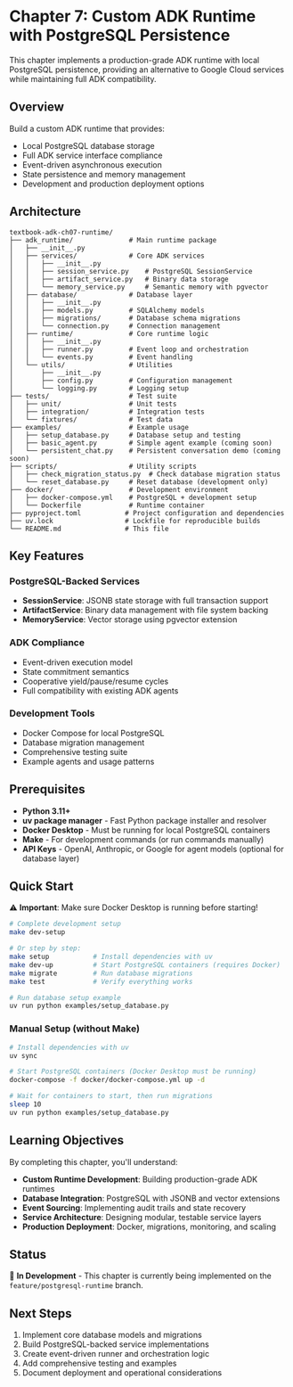# Chapter 7: Custom ADK Runtime with PostgreSQL Persistence

This chapter implements a production-grade ADK runtime with local PostgreSQL persistence, providing an alternative to Google Cloud services while maintaining full ADK compatibility.

## Overview

Build a custom ADK runtime that provides:
- Local PostgreSQL database storage
- Full ADK service interface compliance  
- Event-driven asynchronous execution
- State persistence and memory management
- Development and production deployment options

## Architecture

```
textbook-adk-ch07-runtime/
├── adk_runtime/              # Main runtime package
│   ├── __init__.py
│   ├── services/             # Core ADK services
│   │   ├── __init__.py
│   │   ├── session_service.py    # PostgreSQL SessionService
│   │   ├── artifact_service.py   # Binary data storage
│   │   └── memory_service.py     # Semantic memory with pgvector
│   ├── database/             # Database layer
│   │   ├── __init__.py
│   │   ├── models.py         # SQLAlchemy models
│   │   ├── migrations/       # Database schema migrations
│   │   └── connection.py     # Connection management
│   ├── runtime/              # Core runtime logic  
│   │   ├── __init__.py
│   │   ├── runner.py         # Event loop and orchestration
│   │   └── events.py         # Event handling
│   └── utils/                # Utilities
│       ├── __init__.py
│       ├── config.py         # Configuration management
│       └── logging.py        # Logging setup
├── tests/                    # Test suite
│   ├── unit/                 # Unit tests
│   ├── integration/          # Integration tests
│   └── fixtures/             # Test data
├── examples/                 # Example usage
│   ├── setup_database.py     # Database setup and testing
│   ├── basic_agent.py        # Simple agent example (coming soon)
│   └── persistent_chat.py    # Persistent conversation demo (coming soon)
├── scripts/                  # Utility scripts
│   ├── check_migration_status.py  # Check database migration status
│   └── reset_database.py     # Reset database (development only)
├── docker/                   # Development environment
│   ├── docker-compose.yml    # PostgreSQL + development setup
│   └── Dockerfile            # Runtime container
├── pyproject.toml           # Project configuration and dependencies
├── uv.lock                  # Lockfile for reproducible builds
└── README.md                # This file
```

## Key Features

### PostgreSQL-Backed Services
- **SessionService**: JSONB state storage with full transaction support
- **ArtifactService**: Binary data management with file system backing
- **MemoryService**: Vector storage using pgvector extension

### ADK Compliance
- Event-driven execution model
- State commitment semantics
- Cooperative yield/pause/resume cycles
- Full compatibility with existing ADK agents

### Development Tools
- Docker Compose for local PostgreSQL
- Database migration management
- Comprehensive testing suite
- Example agents and usage patterns

## Prerequisites

- **Python 3.11+**
- **uv package manager** - Fast Python package installer and resolver
- **Docker Desktop** - Must be running for local PostgreSQL containers
- **Make** - For development commands (or run commands manually)
- **API Keys** - OpenAI, Anthropic, or Google for agent models (optional for database layer)

## Quick Start

⚠️  **Important**: Make sure Docker Desktop is running before starting!

```bash
# Complete development setup
make dev-setup

# Or step by step:
make setup           # Install dependencies with uv
make dev-up          # Start PostgreSQL containers (requires Docker)
make migrate         # Run database migrations
make test            # Verify everything works

# Run database setup example
uv run python examples/setup_database.py
```

### Manual Setup (without Make)

```bash
# Install dependencies with uv
uv sync

# Start PostgreSQL containers (Docker Desktop must be running)
docker-compose -f docker/docker-compose.yml up -d

# Wait for containers to start, then run migrations
sleep 10
uv run python examples/setup_database.py
```

## Learning Objectives

By completing this chapter, you'll understand:

- **Custom Runtime Development**: Building production-grade ADK runtimes
- **Database Integration**: PostgreSQL with JSONB and vector extensions
- **Event Sourcing**: Implementing audit trails and state recovery
- **Service Architecture**: Designing modular, testable service layers
- **Production Deployment**: Docker, migrations, monitoring, and scaling

## Status

🚧 **In Development** - This chapter is currently being implemented on the `feature/postgresql-runtime` branch.

## Next Steps

1. Implement core database models and migrations
2. Build PostgreSQL-backed service implementations
3. Create event-driven runner and orchestration logic
4. Add comprehensive testing and examples
5. Document deployment and operational considerations